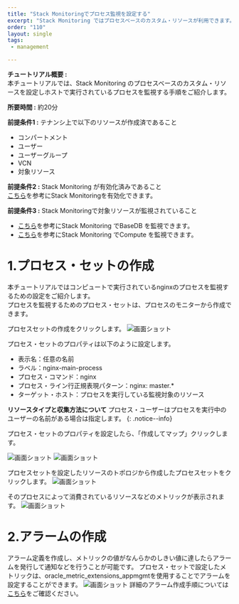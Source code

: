 ```yaml
---
title: "Stack Monitoringでプロセス監視を設定する"
excerpt: "Stack Monitoring ではプロセスベースのカスタム・リソースが利用できます。プロセスベースのカスタム・リソースを利用することで、プロセスが使用しているCPUやメモリーの使用率を監視できます。"
order: "110"
layout: single
tags:
 - management

---
```



**チュートリアル概要 :**  
本チュートリアルでは、Stack Monitoring のプロセスベースのカスタム・リソースを設定しホストで実行されているプロセスを監視する手順をご紹介します。

**所要時間 :** 約20分

**前提条件1 :** テナンシ上で以下のリソースが作成済であること
+ コンパートメント
+ ユーザー
+ ユーザーグループ
+ VCN
+ 対象リソース

**前提条件2 :** Stack Monitoring が有効化済みであること<br>
[こちら](https://oracle-japan.github.io/ocitutorials/management/stack_monitoring_onboarding/)を参考にStack Monitoringを有効化できます。

**前提条件3 :** Stack Monitoringで対象リソースが監視されていること <br>
 - [こちら](https://oracle-japan.github.io/ocitutorials/management/stack_monitoring_basedb/)を参考にStack Monitoring でBaseDB を監視できます。
 - [こちら](https://oracle-japan.github.io/ocitutorials/management/stack_monitoring_install/)を参考にStack Monitoring でCompute を監視できます。

# 1.プロセス・セットの作成
本チュートリアルではコンピュートで実行されているnginxのプロセスを監視するための設定をご紹介します。<br>
プロセスを監視するためのプロセス・セットは、プロセスのモニターから作成できます。<br>

プロセスセットの作成をクリックします。
![画面ショット](image1.png)

プロセス・セットのプロパティは以下のように設定します。
 - 表示名：任意の名前
 - ラベル：nginx-main-process
 - プロセス・コマンド：nginx
 - プロセス・ライン行正規表現パターン：nginx: master.*
 - ターゲット・ホスト：プロセスを実行している監視対象のリソース

**リソースタイプと収集方法について** 
プロセス・ユーザーはプロセスを実行中のユーザーの名前がある場合は指定します。
{: .notice--info}

プロセス・セットのプロパティを設定したら、「作成してマップ」クリックします。

![画面ショット](image2.png)
![画面ショット](image3.png)

プロセスセットを設定したリソースのトポロジから作成したプロセスセットをクリックします。
![画面ショット](image5.png)

そのプロセスによって消費されているリソースなどのメトリックが表示されます。
![画面ショット](image4.png)



# 2.アラームの作成
アラーム定義を作成し、メトリックの値がなんらかのしきい値に達したらアラームを発行して通知などを行うことが可能です。
プロセス・セットで設定したメトリックは、oracle_metric_extensions_appmgmtを使用することでアラームを設定することができます。
![画面ショット](image6.png)
詳細のアラーム作成手順については[こちら](https://oracle-japan.github.io/ocitutorials/intermediates/monitoring-resources/#4-%E3%82%A2%E3%83%A9%E3%83%BC%E3%83%A0%E3%81%AE%E9%80%9A%E7%9F%A5%E5%85%88%E3%81%AE%E4%BD%9C%E6%88%90)をご確認ください。